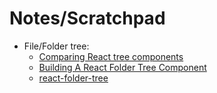 # Notes/Scratchpad
- File/Folder tree:
  - [Comparing React tree components](https://blog.logrocket.com/comparing-react-tree-components/)
  - [Building A React Folder Tree Component](https://anuraghazra.dev/blog/building-a-react-folder-tree-component)
  - [react-folder-tree](https://www.npmjs.com/package/react-folder-tree)
